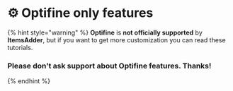 # ⚙ Optifine only features

{% hint style="warning" %}
**Optifine** is **not officially supported** by **ItemsAdder**, but if you want to get more customization you can read these tutorials.

### Please don't ask support about Optifine features. Thanks!
{% endhint %}
